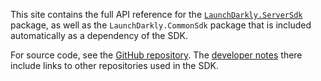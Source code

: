 
This site contains the full API reference for the [`LaunchDarkly.ServerSdk`](https://www.nuget.org/packages/LaunchDarkly.ServerSdk) package, as well as the `LaunchDarkly.CommonSdk` package that is included automatically as a dependency of the SDK.

For source code, see the [GitHub repository](https://github.com/launchdarkly/dotnet-server-sdk). The [developer notes](https://github.com/launchdarkly/dotnet-server-sdk/blob/master/CONTRIBUTING.md) there include links to other repositories used in the SDK.
